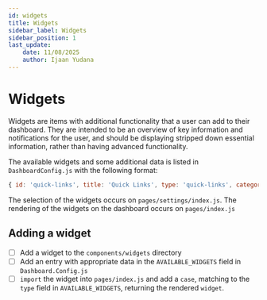 ```yaml
---
id: widgets
title: Widgets
sidebar_label: Widgets
sidebar_position: 1
last_update:
    date: 11/08/2025
    author: Ijaan Yudana
---
```


# Widgets

Widgets are items with additional functionality that a user can add to their dashboard. They are intended to be an overview of key information and notifications for the user, and should be displaying stripped down essential information, rather than having advanced functionality.

The available widgets and some additional data is listed in `DashboardConfig.js` with the following format:

```js
{ id: 'quick-links', title: 'Quick Links', type: 'quick-links', category: 'Links', enabled: 'true' },
```

The selection of the widgets occurs on `pages/settings/index.js`. The rendering of the widgets on the dashboard occurs on `pages/index.js`

## Adding a widget

- [ ] Add a widget to the `components/widgets` directory
- [ ] Add an entry with appropriate data in the `AVAILABLE_WIDGETS` field in `Dashboard.Config.js`
- [ ] `import` the widget into `pages/index.js` and add a `case`, matching to the `type` field in `AVAILABLE_WIDGETS`, returning the rendered `widget`.
